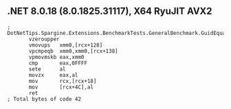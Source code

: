 ## .NET 8.0.18 (8.0.1825.31117), X64 RyuJIT AVX2
```assembly
; DotNetTips.Spargine.Extensions.BenchmarkTests.GeneralBenchmark.GuidEqualsTest()
       vzeroupper
       vmovups   xmm0,[rcx+128]
       vpcmpeqb  xmm0,xmm0,[rcx+138]
       vpmovmskb eax,xmm0
       cmp       eax,0FFFF
       sete      al
       movzx     eax,al
       mov       rcx,[rcx+18]
       mov       [rcx+4C],al
       ret
; Total bytes of code 42
```

